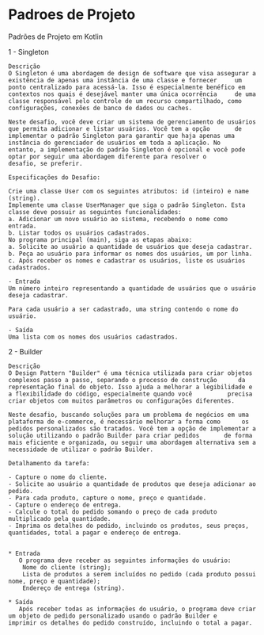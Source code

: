 # Padroes de Projeto
Padrões de Projeto em Kotlin

1 - Singleton

    Descrição
    O Singleton é uma abordagem de design de software que visa assegurar a existência de apenas uma instância de uma classe e fornecer     um ponto centralizado para acessá-la. Isso é especialmente benéfico em contextos nos quais é desejável manter uma única ocorrência     de uma classe responsável pelo controle de um recurso compartilhado, como configurações, conexões de banco de dados ou caches.
    
    Neste desafio, você deve criar um sistema de gerenciamento de usuários que permita adicionar e listar usuários. Você tem a opção       de implementar o padrão Singleton para garantir que haja apenas uma instância do gerenciador de usuários em toda a aplicação. No       entanto, a implementação do padrão Singleton é opcional e você pode optar por seguir uma abordagem diferente para resolver o           desafio, se preferir.
    
    Especificações do Desafio:
    
    Crie uma classe User com os seguintes atributos: id (inteiro) e name (string).
    Implemente uma classe UserManager que siga o padrão Singleton. Esta classe deve possuir as seguintes funcionalidades:
    a. Adicionar um novo usuário ao sistema, recebendo o nome como entrada.
    b. Listar todos os usuários cadastrados.
    No programa principal (main), siga as etapas abaixo:
    a. Solicite ao usuário a quantidade de usuários que deseja cadastrar.
    b. Peça ao usuário para informar os nomes dos usuários, um por linha.
    c. Após receber os nomes e cadastrar os usuários, liste os usuários cadastrados.
    
    - Entrada
    Um número inteiro representando a quantidade de usuários que o usuário deseja cadastrar.
    
    Para cada usuário a ser cadastrado, uma string contendo o nome do usuário.
    
    - Saída
    Uma lista com os nomes dos usuários cadastrados.


2 - Builder

    Descrição
    O Design Pattern "Builder" é uma técnica utilizada para criar objetos complexos passo a passo, separando o processo de construção      da representação final do objeto. Isso ajuda a melhorar a legibilidade e a flexibilidade do código, especialmente quando você          precisa criar objetos com muitos parâmetros ou configurações diferentes.
    
    Neste desafio, buscando soluções para um problema de negócios em uma plataforma de e-commerce, é necessário melhorar a forma como      os pedidos personalizados são tratados. Você tem a opção de implementar a solução utilizando o padrão Builder para criar pedidos       de forma mais eficiente e organizada, ou seguir uma abordagem alternativa sem a necessidade de utilizar o padrão Builder.
    
    Detalhamento da tarefa:
    
    - Capture o nome do cliente.
    - Solicite ao usuário a quantidade de produtos que deseja adicionar ao pedido.
    - Para cada produto, capture o nome, preço e quantidade.
    - Capture o endereço de entrega.
    - Calcule o total do pedido somando o preço de cada produto multiplicado pela quantidade.
    - Imprima os detalhes do pedido, incluindo os produtos, seus preços, quantidades, total a pagar e endereço de entrega.
    
    
    * Entrada
       O programa deve receber as seguintes informações do usuário:
        Nome do cliente (string);
        Lista de produtos a serem incluídos no pedido (cada produto possui nome, preço e quantidade);
        Endereço de entrega (string).
    
    * Saída
       Após receber todas as informações do usuário, o programa deve criar um objeto de pedido personalizado usando o padrão Builder e        imprimir os detalhes do pedido construído, incluindo o total a pagar.
